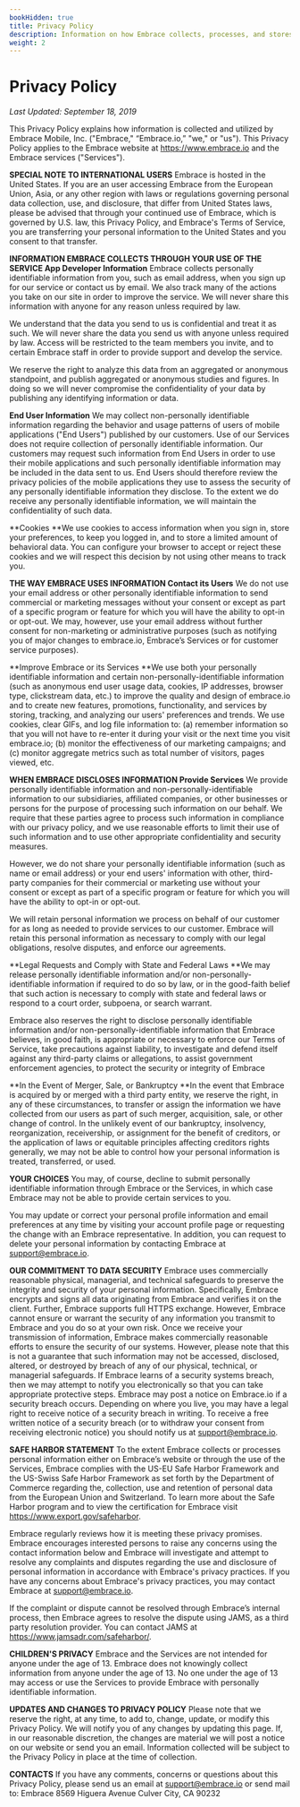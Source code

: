 ```yaml
---
bookHidden: true
title: Privacy Policy
description: Information on how Embrace collects, processes, and stores data
weight: 2
---
```


# Privacy Policy
*Last Updated: September 18, 2019*

This Privacy Policy explains how information is collected and utilized by Embrace Mobile, Inc. ("Embrace," “Embrace.io,” "we," or "us"). This Privacy Policy applies to the Embrace website at https://www.embrace.io and the Embrace services ("Services").

**SPECIAL NOTE TO INTERNATIONAL USERS**
Embrace is hosted in the United States. If you are an user accessing Embrace from the European Union, Asia, or any other region with laws or regulations governing personal data collection, use, and disclosure, that differ from United States laws, please be advised that through your continued use of Embrace, which is governed by U.S. law, this Privacy Policy, and Embrace's Terms of Service, you are transferring your personal information to the United States and you consent to that transfer.

**INFORMATION EMBRACE COLLECTS THROUGH YOUR USE OF THE SERVICE
App Developer Information**
Embrace collects personally identifiable information from you, such as email address, when you sign up for our service or contact us by email. We also track many of the actions you take on our site in order to improve the service. We will never share this information with anyone for any reason unless required by law.

We understand that the data you send to us is confidential and treat it as such. We will never share the data you send us with anyone unless required by law. Access will be restricted to the team members you invite, and to certain Embrace staff in order to provide support and develop the service.

We reserve the right to analyze this data from an aggregated or anonymous standpoint, and publish aggregated or anonymous studies and figures. In doing so we will never compromise the confidentiality of your data by publishing any identifying information or data.

**End User Information**
We may collect non-personally identifiable information regarding the behavior and usage patterns of users of mobile applications ("End Users") published by our customers. Use of our Services does not require collection of personally identifiable information. Our customers may request such information from End Users in order to use their mobile applications and such personally identifiable information may be included in the data sent to us. End Users should therefore review the privacy policies of the mobile applications they use to assess the security of any personally identifiable information they disclose. To the extent we do receive any personally identifiable information, we will maintain the confidentiality of such data.

**Cookies
**We use cookies to access information when you sign in, store your preferences, to keep you logged in, and to store a limited amount of behavioral data. You can configure your browser to accept or reject these cookies and we will respect this decision by not using other means to track you.

**THE WAY EMBRACE USES INFORMATION
Contact its Users**
We do not use your email address or other personally identifiable information to send commercial or marketing messages without your consent or except as part of a specific program or feature for which you will have the ability to opt-in or opt-out. We may, however, use your email address without further consent for non-marketing or administrative purposes (such as notifying you of major changes to embrace.io, Embrace’s Services or for customer service purposes).

**Improve Embrace or its Services
**We use both your personally identifiable information and certain non-personally-identifiable information (such as anonymous end user usage data, cookies, IP addresses, browser type, clickstream data, etc.) to improve the quality and design of embrace.io and to create new features, promotions, functionality, and services by storing, tracking, and analyzing our users' preferences and trends. We use cookies, clear GIFs, and log file information to: (a) remember information so that you will not have to re-enter it during your visit or the next time you visit embrace.io; (b) monitor the effectiveness of our marketing campaigns; and (c) monitor aggregate metrics such as total number of visitors, pages viewed, etc.


**WHEN EMBRACE DISCLOSES INFORMATION
Provide Services**
We provide personally identifiable information and non-personally-identifiable information to our subsidiaries, affiliated companies, or other businesses or persons for the purpose of processing such information on our behalf. We require that these parties agree to process such information in compliance with our privacy policy, and we use reasonable efforts to limit their use of such information and to use other appropriate confidentiality and security measures.

However, we do not share your personally identifiable information (such as name or email address) or your end users' information with other, third-party companies for their commercial or marketing use without your consent or except as part of a specific program or feature for which you will have the ability to opt-in or opt-out.

We will retain personal information we process on behalf of our customer for as long as needed to provide services to our customer. Embrace will retain this personal information as necessary to comply with our legal obligations, resolve disputes, and enforce our agreements.

**Legal Requests and Comply with State and Federal Laws
**We may release personally identifiable information and/or non-personally-identifiable information if required to do so by law, or in the good-faith belief that such action is necessary to comply with state and federal laws or respond to a court order, subpoena, or search warrant.

Embrace also reserves the right to disclose personally identifiable information and/or non-personally-identifiable information that Embrace believes, in good faith, is appropriate or necessary to enforce our Terms of Service, take precautions against liability, to investigate and defend itself against any third-party claims or allegations, to assist government enforcement agencies, to protect the security or integrity of Embrace

**In the Event of Merger, Sale, or Bankruptcy
**In the event that Embrace is acquired by or merged with a third party entity, we reserve the right, in any of these circumstances, to transfer or assign the information we have collected from our users as part of such merger, acquisition, sale, or other change of control. In the unlikely event of our bankruptcy, insolvency, reorganization, receivership, or assignment for the benefit of creditors, or the application of laws or equitable principles affecting creditors rights generally, we may not be able to control how your personal information is treated, transferred, or used.

**YOUR CHOICES**
You may, of course, decline to submit personally identifiable information through Embrace or the Services, in which case Embrace may not be able to provide certain services to you.

You may update or correct your personal profile information and email preferences at any time by visiting your account profile page or requesting the change with an Embrace representative. In addition, you can request to delete your personal information by contacting Embrace at [support@embrace.io](mailto:support@embrace.io).

**OUR COMMITMENT TO DATA SECURITY**
Embrace uses commercially reasonable physical, managerial, and technical safeguards to preserve the integrity and security of your personal information. Specifically, Embrace encrypts and signs all data originating from Embrace and verifies it on the client. Further, Embrace supports full HTTPS exchange. However, Embrace cannot ensure or warrant the security of any information you transmit to Embrace and you do so at your own risk. Once we receive your transmission of information, Embrace makes commercially reasonable efforts to ensure the security of our systems. However, please note that this is not a guarantee that such information may not be accessed, disclosed, altered, or destroyed by breach of any of our physical, technical, or managerial safeguards. If Embrace learns of a security systems breach, then we may attempt to notify you electronically so that you can take appropriate protective steps. Embrace may post a notice on Embrace.io if a security breach occurs. Depending on where you live, you may have a legal right to receive notice of a security breach in writing. To receive a free written notice of a security breach (or to withdraw your consent from receiving electronic notice) you should notify us at [support@embrace.io](mailto:support@embrace.io).

**SAFE HARBOR STATEMENT**
To the extent Embrace collects or processes personal information either on Embrace’s website or through the use of the Services, Embrace complies with the US-EU Safe Harbor Framework and the US-Swiss Safe Harbor Framework as set forth by the Department of Commerce regarding the, collection, use and retention of personal data from the European Union and Switzerland. To learn more about the Safe Harbor program and to view the certification for Embrace visit https://www.export.gov/safeharbor.

Embrace regularly reviews how it is meeting these privacy promises.  Embrace encourages interested persons to raise any concerns using the contact information below and Embrace will investigate and attempt to resolve any complaints and disputes regarding the use and disclosure of personal information in accordance with Embrace's privacy practices. If you have any concerns about Embrace's privacy practices, you may contact Embrace at [support@embrace.io](mailto:support@embrace.io).

If the complaint or dispute cannot be resolved through Embrace’s internal process, then Embrace agrees to resolve the dispute using JAMS, as a third party resolution provider. You can contact JAMS at https://www.jamsadr.com/safeharbor/.

**CHILDREN'S PRIVACY**
Embrace and the Services are not intended for anyone under the age of 13. Embrace does not knowingly collect information from anyone under the age of 13. No one under the age of 13 may access or use the Services to provide Embrace with personally identifiable information.

**UPDATES AND CHANGES TO PRIVACY POLICY**
Please note that we reserve the right, at any time, to add to, change, update, or modify this Privacy Policy. We will notify you of any changes by updating this page. If, in our reasonable discretion, the changes are material we will post a notice on our website or send you an email. Information collected will be subject to the Privacy Policy in place at the time of collection.

**CONTACTS**
If you have any comments, concerns or questions about this Privacy Policy, please send us an email at [support@embrace.io](mailto:support@embrace.io) or send mail to:
Embrace
8569 Higuera Avenue
Culver City, CA 90232
